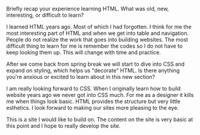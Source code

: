 Briefly recap your experience learning HTML. What was old, new, interesting, or difficult to learn?

I learned HTML years ago. Most of which I had forgotten. I think for me the most interesting part of HTML and when we get into table and navigation. People do not realize the work that goes into building websites. The most difficult thing to learn for me is remember the codes so I do not have to keep looking them up. This will change with time and practice.

After we come back from spring break we will start to dive into CSS and expand on styling, which helps us "decorate" HTML. Is there anything you're anxious or excited to learn about in this new section?

I am really looking forward to CSS. When I originally learn how to build website years ago we never got into CSS much. For me as a designer it kills me when things look basic. HTML provides the structure but very little esthetics. I look forward to making our sites more pleasing to the eye.

This is a site I would like to build on. The content on the site is very basic at this point and I hope to really develop the site.
